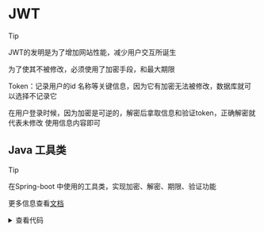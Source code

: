 # JWT

> [!TIP]
> JWT的发明是为了增加网站性能，减少用户交互所诞生
> 
> 为了使其不被修改，必须使用了加密手段，和最大期限

Token：记录用户的id 名称等关键信息，因为它有加密无法被修改，数据库就可以选择不记录它

在用户登录时候，因为加密是可逆的，解密后拿取信息和验证token，正确解密就代表未修改 使用信息内容即可

## Java 工具类

> [!TIP]
> 在Spring-boot 中使用的工具类，实现加密、解密、期限、验证功能
> 
> 更多信息查看[文档](https://blog.csdn.net/qq_42690281/article/details/144719305)

<details>
<summary>查看代码</summary>

```xml
<dependency>
    <groupId>io.jsonwebtoken</groupId>
    <artifactId>jjwt</artifactId>
    <version>0.12.6</version>
</dependency>
```

```java
// 固定的密钥 (可以在配置文件中或环境变量中定义) 没有他重启服务token失效
// ! 使用你自己的密钥字符串 HS256 有密钥等级要求 太低生成密钥会异常
private static final String SECRET_KEY_STRING = "1234567890abcdef1234567890abcdef"; 

// 将密钥转为Key类型
private static final Key SECRET_KEY = new SecretKeySpec(SECRET_KEY_STRING.getBytes(), SignatureAlgorithm.HS256.getJcaName());
```

</details>
